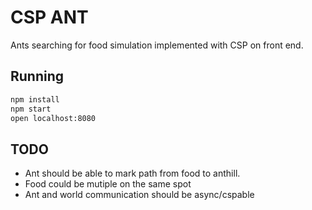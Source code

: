 CSP ANT
==========

Ants searching for food simulation implemented with CSP on front end.

Running
-------

````bash
npm install
npm start
open localhost:8080
````

TODO
------

* Ant should be able to mark path from food to anthill.
* Food could be mutiple on the same spot
* Ant and world communication should be async/cspable
